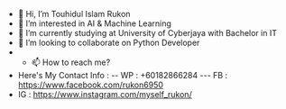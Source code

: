 - 👋 Hi, I’m Touhidul Islam Rukon
- 👀 I’m interested in AI & Machine Learning
- 🌱 I’m currently studying at University of Cyberjaya with Bachelor in IT
- 💞️ I’m looking to collaborate on Python Developer
- - 📫 How to reach me?
- Here's My Contact Info :
-- WP : +60182866284
--- FB : https://www.facebook.com/rukon6950
- IG : https://www.instagram.com/myself_rukon/

<!---
tirukon015/tirukon015 is a ✨ special ✨ repository because its `README.md` (this file) appears on your GitHub profile.
You can click the Preview link to take a look at your changes.
--->
